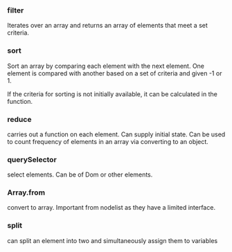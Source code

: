### filter
Iterates over an array and returns an array of elements that meet a set criteria.

### sort
Sort an array by comparing each element with the next element.
One element is compared with another based on a set of criteria and given -1 or 1.

If the criteria for sorting is not initially available, it can be calculated in the function.

### reduce
carries out a function on each element. Can supply initial state.
Can be used to count frequency of elements in an array via converting to an object.

### querySelector
select elements. Can be of Dom or other elements. 

### Array.from
convert to array. Important from nodelist as they have a limited interface.

### split
can split an element into two and simultaneously assign them to variables